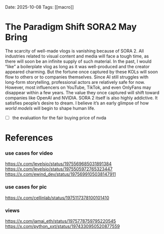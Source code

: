 Date: 2025-10-08
Tags: [[macro]] 

# The Paradigm Shift SORA2 May Bring

The scarcity of well-made vlogs is vanishing because of SORA 2. All industries related to visual content and media will face a tough time, as there will soon be an infinite supply of such material.
In the past, I would “like” a boilerplate vlog as long as it was well-produced and the creator appeared charming. But the fortune once captured by these KOLs will soon flow to others or to companies themselves. Since AI still struggles with long-form storytelling, professional actors are relatively safe for now. However, most influencers on YouTube, TikTok, and even OnlyFans may disappear within a few years. The value they once captured will shift toward companies like OpenAI and NVIDIA.
SORA 2 itself is also highly addictive. It satisfies people’s desire to dream. I believe it’s an early glimpse of how _world models_ will begin to shape human life.

- [ ] the evaluation for the fair buying price of nvda

# References
### use cases for video
https://x.com/levelsio/status/1975569685031891384
https://x.com/levelsio/status/1975505972765323447
https://x.com/ewind_dev/status/1975699105038147911
### use cases for pic
https://x.com/cellinlab/status/1975117378100101410
### views
https://x.com/iamai_eth/status/1975778759795220545
https://x.com/python_xxt/status/1974330950520877559